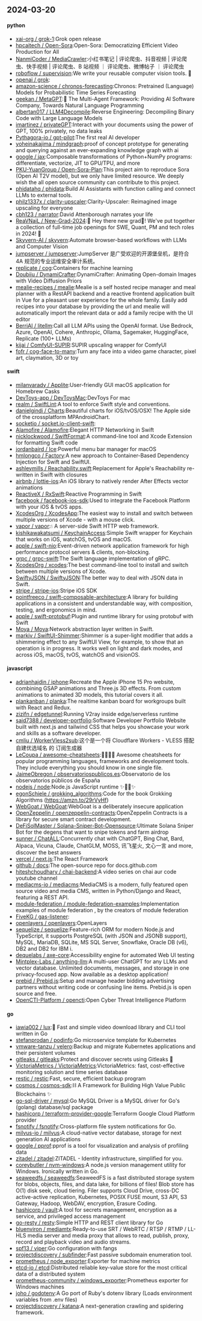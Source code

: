 ## 2024-03-20

#### python
* [xai-org / grok-1](https://github.com/xai-org/grok-1):Grok open release
* [hpcaitech / Open-Sora](https://github.com/hpcaitech/Open-Sora):Open-Sora: Democratizing Efficient Video Production for All
* [NanmiCoder / MediaCrawler](https://github.com/NanmiCoder/MediaCrawler):小红书笔记 | 评论爬虫、抖音视频 | 评论爬虫、快手视频 | 评论爬虫、B 站视频 ｜ 评论爬虫、微博帖子 ｜ 评论爬虫
* [roboflow / supervision](https://github.com/roboflow/supervision):We write your reusable computer vision tools. 💜
* [openai / grok](https://github.com/openai/grok):
* [amazon-science / chronos-forecasting](https://github.com/amazon-science/chronos-forecasting):Chronos: Pretrained (Language) Models for Probabilistic Time Series Forecasting
* [geekan / MetaGPT](https://github.com/geekan/MetaGPT):🌟 The Multi-Agent Framework: Providing AI Software Company, Towards Natural Language Programming
* [albertan017 / LLM4Decompile](https://github.com/albertan017/LLM4Decompile):Reverse Engineering: Decompiling Binary Code with Large Language Models
* [imartinez / privateGPT](https://github.com/imartinez/privateGPT):Interact with your documents using the power of GPT, 100% privately, no data leaks
* [Pythagora-io / gpt-pilot](https://github.com/Pythagora-io/gpt-pilot):The first real AI developer
* [yoheinakajima / mindgraph](https://github.com/yoheinakajima/mindgraph):proof of concept prototype for generating and querying against an ever-expanding knowledge graph with ai
* [google / jax](https://github.com/google/jax):Composable transformations of Python+NumPy programs: differentiate, vectorize, JIT to GPU/TPU, and more
* [PKU-YuanGroup / Open-Sora-Plan](https://github.com/PKU-YuanGroup/Open-Sora-Plan):This project aim to reproduce Sora (Open AI T2V model), but we only have limited resource. We deeply wish the all open source community can contribute to this project.
* [phidatahq / phidata](https://github.com/phidatahq/phidata):Build AI Assistants with function calling and connect LLMs to external tools.
* [philz1337x / clarity-upscaler](https://github.com/philz1337x/clarity-upscaler):Clarity-Upscaler: Reimagined image upscaling for everyone
* [cbh123 / narrator](https://github.com/cbh123/narrator):David Attenborough narrates your life
* [ReaVNaiL / New-Grad-2024](https://github.com/ReaVNaiL/New-Grad-2024):👋 Hey there new grad🎉! We've put together a collection of full-time job openings for SWE, Quant, PM and tech roles in 2024! 🚀
* [Skyvern-AI / skyvern](https://github.com/Skyvern-AI/skyvern):Automate browser-based workflows with LLMs and Computer Vision
* [jumpserver / jumpserver](https://github.com/jumpserver/jumpserver):JumpServer 是广受欢迎的开源堡垒机，是符合 4A 规范的专业运维安全审计系统。
* [replicate / cog](https://github.com/replicate/cog):Containers for machine learning
* [Doubiiu / DynamiCrafter](https://github.com/Doubiiu/DynamiCrafter):DynamiCrafter: Animating Open-domain Images with Video Diffusion Priors
* [mealie-recipes / mealie](https://github.com/mealie-recipes/mealie):Mealie is a self hosted recipe manager and meal planner with a RestAPI backend and a reactive frontend application built in Vue for a pleasant user experience for the whole family. Easily add recipes into your database by providing the url and mealie will automatically import the relevant data or add a family recipe with the UI editor
* [BerriAI / litellm](https://github.com/BerriAI/litellm):Call all LLM APIs using the OpenAI format. Use Bedrock, Azure, OpenAI, Cohere, Anthropic, Ollama, Sagemaker, HuggingFace, Replicate (100+ LLMs)
* [kijai / ComfyUI-SUPIR](https://github.com/kijai/ComfyUI-SUPIR):SUPIR upscaling wrapper for ComfyUI
* [fofr / cog-face-to-many](https://github.com/fofr/cog-face-to-many):Turn any face into a video game character, pixel art, claymation, 3D or toy

#### swift
* [milanvarady / Applite](https://github.com/milanvarady/Applite):User-friendly GUI macOS application for Homebrew Casks
* [DevToys-app / DevToysMac](https://github.com/DevToys-app/DevToysMac):DevToys For mac
* [realm / SwiftLint](https://github.com/realm/SwiftLint):A tool to enforce Swift style and conventions.
* [danielgindi / Charts](https://github.com/danielgindi/Charts):Beautiful charts for iOS/tvOS/OSX! The Apple side of the crossplatform MPAndroidChart.
* [socketio / socket.io-client-swift](https://github.com/socketio/socket.io-client-swift):
* [Alamofire / Alamofire](https://github.com/Alamofire/Alamofire):Elegant HTTP Networking in Swift
* [nicklockwood / SwiftFormat](https://github.com/nicklockwood/SwiftFormat):A command-line tool and Xcode Extension for formatting Swift code
* [jordanbaird / Ice](https://github.com/jordanbaird/Ice):Powerful menu bar manager for macOS
* [hmlongco / Factory](https://github.com/hmlongco/Factory):A new approach to Container-Based Dependency Injection for Swift and SwiftUI.
* [ashleymills / Reachability.swift](https://github.com/ashleymills/Reachability.swift):Replacement for Apple's Reachability re-written in Swift with closures
* [airbnb / lottie-ios](https://github.com/airbnb/lottie-ios):An iOS library to natively render After Effects vector animations
* [ReactiveX / RxSwift](https://github.com/ReactiveX/RxSwift):Reactive Programming in Swift
* [facebook / facebook-ios-sdk](https://github.com/facebook/facebook-ios-sdk):Used to integrate the Facebook Platform with your iOS & tvOS apps.
* [XcodesOrg / XcodesApp](https://github.com/XcodesOrg/XcodesApp):The easiest way to install and switch between multiple versions of Xcode - with a mouse click.
* [vapor / vapor](https://github.com/vapor/vapor):💧 A server-side Swift HTTP web framework.
* [kishikawakatsumi / KeychainAccess](https://github.com/kishikawakatsumi/KeychainAccess):Simple Swift wrapper for Keychain that works on iOS, watchOS, tvOS and macOS.
* [apple / swift-nio](https://github.com/apple/swift-nio):Event-driven network application framework for high performance protocol servers & clients, non-blocking.
* [grpc / grpc-swift](https://github.com/grpc/grpc-swift):The Swift language implementation of gRPC.
* [XcodesOrg / xcodes](https://github.com/XcodesOrg/xcodes):The best command-line tool to install and switch between multiple versions of Xcode.
* [SwiftyJSON / SwiftyJSON](https://github.com/SwiftyJSON/SwiftyJSON):The better way to deal with JSON data in Swift.
* [stripe / stripe-ios](https://github.com/stripe/stripe-ios):Stripe iOS SDK
* [pointfreeco / swift-composable-architecture](https://github.com/pointfreeco/swift-composable-architecture):A library for building applications in a consistent and understandable way, with composition, testing, and ergonomics in mind.
* [apple / swift-protobuf](https://github.com/apple/swift-protobuf):Plugin and runtime library for using protobuf with Swift
* [Moya / Moya](https://github.com/Moya/Moya):Network abstraction layer written in Swift.
* [markiv / SwiftUI-Shimmer](https://github.com/markiv/SwiftUI-Shimmer):Shimmer is a super-light modifier that adds a shimmering effect to any SwiftUI View, for example, to show that an operation is in progress. It works well on light and dark modes, and across iOS, macOS, tvOS, watchOS and visionOS.

#### javascript
* [adrianhajdin / iphone](https://github.com/adrianhajdin/iphone):Recreate the Apple iPhone 15 Pro website, combining GSAP animations and Three.js 3D effects. From custom animations to animated 3D models, this tutorial covers it all.
* [plankanban / planka](https://github.com/plankanban/planka):The realtime kanban board for workgroups built with React and Redux.
* [zizifn / edgetunnel](https://github.com/zizifn/edgetunnel):Running V2ray inside edge/serverless runtime
* [said7388 / developer-portfolio](https://github.com/said7388/developer-portfolio):Software Developer Portfolio Website built with next.js and tailwind CSS that helps you showcase your work and skills as a software developer.
* [cmliu / WorkerVless2sub](https://github.com/cmliu/WorkerVless2sub):这个是一个将 Cloudflare Workers - VLESS 搭配 自建优选域名 的 订阅生成器
* [LeCoupa / awesome-cheatsheets](https://github.com/LeCoupa/awesome-cheatsheets):👩‍💻👨‍💻 Awesome cheatsheets for popular programming languages, frameworks and development tools. They include everything you should know in one single file.
* [JaimeObregon / observatoriospublicos.es](https://github.com/JaimeObregon/observatoriospublicos.es):Observatorio de los observatorios públicos de España
* [nodejs / node](https://github.com/nodejs/node):Node.js JavaScript runtime ✨🐢🚀✨
* [egonSchiele / grokking_algorithms](https://github.com/egonSchiele/grokking_algorithms):Code for the book Grokking Algorithms (https://amzn.to/29rVyHf)
* [WebGoat / WebGoat](https://github.com/WebGoat/WebGoat):WebGoat is a deliberately insecure application
* [OpenZeppelin / openzeppelin-contracts](https://github.com/OpenZeppelin/openzeppelin-contracts):OpenZeppelin Contracts is a library for secure smart contract development.
* [DeFiSolMaster / Solana-Sniper-Bot-Opensource](https://github.com/DeFiSolMaster/Solana-Sniper-Bot-Opensource):Ultimate Solana Sniper Bot for the degens that want to snipe tokens and farm airdrop
* [sunner / ChatALL](https://github.com/sunner/ChatALL):Concurrently chat with ChatGPT, Bing Chat, Bard, Alpaca, Vicuna, Claude, ChatGLM, MOSS, 讯飞星火, 文心一言 and more, discover the best answers
* [vercel / next.js](https://github.com/vercel/next.js):The React Framework
* [github / docs](https://github.com/github/docs):The open-source repo for docs.github.com
* [hiteshchoudhary / chai-backend](https://github.com/hiteshchoudhary/chai-backend):A video series on chai aur code youtube channel
* [mediacms-io / mediacms](https://github.com/mediacms-io/mediacms):MediaCMS is a modern, fully featured open source video and media CMS, written in Python/Django and React, featuring a REST API.
* [module-federation / module-federation-examples](https://github.com/module-federation/module-federation-examples):Implementation examples of module federation , by the creators of module federation
* [FiveKG / gas-listener](https://github.com/FiveKG/gas-listener):
* [openlayers / openlayers](https://github.com/openlayers/openlayers):OpenLayers
* [sequelize / sequelize](https://github.com/sequelize/sequelize):Feature-rich ORM for modern Node.js and TypeScript, it supports PostgreSQL (with JSON and JSONB support), MySQL, MariaDB, SQLite, MS SQL Server, Snowflake, Oracle DB (v6), DB2 and DB2 for IBM i.
* [dequelabs / axe-core](https://github.com/dequelabs/axe-core):Accessibility engine for automated Web UI testing
* [Mintplex-Labs / anything-llm](https://github.com/Mintplex-Labs/anything-llm):A multi-user ChatGPT for any LLMs and vector database. Unlimited documents, messages, and storage in one privacy-focused app. Now available as a desktop application!
* [prebid / Prebid.js](https://github.com/prebid/Prebid.js):Setup and manage header bidding advertising partners without writing code or confusing line items. Prebid.js is open source and free.
* [OpenCTI-Platform / opencti](https://github.com/OpenCTI-Platform/opencti):Open Cyber Threat Intelligence Platform

#### go
* [iawia002 / lux](https://github.com/iawia002/lux):👾 Fast and simple video download library and CLI tool written in Go
* [stefanprodan / podinfo](https://github.com/stefanprodan/podinfo):Go microservice template for Kubernetes
* [vmware-tanzu / velero](https://github.com/vmware-tanzu/velero):Backup and migrate Kubernetes applications and their persistent volumes
* [gitleaks / gitleaks](https://github.com/gitleaks/gitleaks):Protect and discover secrets using Gitleaks 🔑
* [VictoriaMetrics / VictoriaMetrics](https://github.com/VictoriaMetrics/VictoriaMetrics):VictoriaMetrics: fast, cost-effective monitoring solution and time series database
* [restic / restic](https://github.com/restic/restic):Fast, secure, efficient backup program
* [cosmos / cosmos-sdk](https://github.com/cosmos/cosmos-sdk):⛓️ A Framework for Building High Value Public Blockchains ✨
* [go-sql-driver / mysql](https://github.com/go-sql-driver/mysql):Go MySQL Driver is a MySQL driver for Go's (golang) database/sql package
* [hashicorp / terraform-provider-google](https://github.com/hashicorp/terraform-provider-google):Terraform Google Cloud Platform provider
* [fsnotify / fsnotify](https://github.com/fsnotify/fsnotify):Cross-platform file system notifications for Go.
* [milvus-io / milvus](https://github.com/milvus-io/milvus):A cloud-native vector database, storage for next generation AI applications
* [google / pprof](https://github.com/google/pprof):pprof is a tool for visualization and analysis of profiling data
* [zitadel / zitadel](https://github.com/zitadel/zitadel):ZITADEL - Identity infrastructure, simplified for you.
* [coreybutler / nvm-windows](https://github.com/coreybutler/nvm-windows):A node.js version management utility for Windows. Ironically written in Go.
* [seaweedfs / seaweedfs](https://github.com/seaweedfs/seaweedfs):SeaweedFS is a fast distributed storage system for blobs, objects, files, and data lake, for billions of files! Blob store has O(1) disk seek, cloud tiering. Filer supports Cloud Drive, cross-DC active-active replication, Kubernetes, POSIX FUSE mount, S3 API, S3 Gateway, Hadoop, WebDAV, encryption, Erasure Coding.
* [hashicorp / vault](https://github.com/hashicorp/vault):A tool for secrets management, encryption as a service, and privileged access management
* [go-resty / resty](https://github.com/go-resty/resty):Simple HTTP and REST client library for Go
* [bluenviron / mediamtx](https://github.com/bluenviron/mediamtx):Ready-to-use SRT / WebRTC / RTSP / RTMP / LL-HLS media server and media proxy that allows to read, publish, proxy, record and playback video and audio streams.
* [spf13 / viper](https://github.com/spf13/viper):Go configuration with fangs
* [projectdiscovery / subfinder](https://github.com/projectdiscovery/subfinder):Fast passive subdomain enumeration tool.
* [prometheus / node_exporter](https://github.com/prometheus/node_exporter):Exporter for machine metrics
* [etcd-io / etcd](https://github.com/etcd-io/etcd):Distributed reliable key-value store for the most critical data of a distributed system
* [prometheus-community / windows_exporter](https://github.com/prometheus-community/windows_exporter):Prometheus exporter for Windows machines
* [joho / godotenv](https://github.com/joho/godotenv):A Go port of Ruby's dotenv library (Loads environment variables from .env files)
* [projectdiscovery / katana](https://github.com/projectdiscovery/katana):A next-generation crawling and spidering framework.
